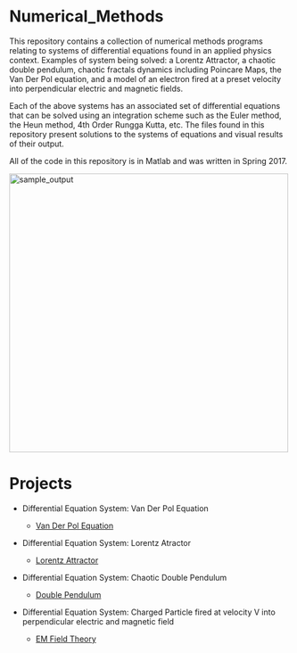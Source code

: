 # Numerical_Methods

This repository contains a collection of numerical methods programs relating to systems of differential equations found in an applied physics context. Examples of system being solved: a Lorentz Attractor, a chaotic double pendulum, chaotic fractals dynamics including Poincare Maps, the Van Der Pol equation, and a model of an electron fired at a preset velocity into perpendicular electric and magnetic fields.

Each of the above systems has an associated set of differential equations that can be solved using an integration scheme such as the
Euler method, the Heun method, 4th Order Rungga Kutta, etc. The files found in this repository present solutions to the systems of
equations and visual results of their output. 

All of the code in this repository is in Matlab and was written in Spring 2017. 

<img width="500" alt="sample_output" src="https://user-images.githubusercontent.com/20422614/38121056-e0304132-339a-11e8-8914-9f248ede183c.png">

# Projects 

* Differential Equation System: Van Der Pol Equation
  * [Van Der Pol Equation](https://github.com/spencerbertsch1/Numerical_Methods/blob/master/van_der_pol_equation.m)
  
* Differential Equation System: Lorentz Atractor
  * [Lorentz Attractor](https://github.com/spencerbertsch1/Numerical_Methods/blob/master/Lorentz_Attractor_v1.m)
  
* Differential Equation System: Chaotic Double Pendulum
  * [Double Pendulum](https://github.com/spencerbertsch1/Numerical_Methods/blob/master/chaotic_dynamics_2_v3.m)
  
* Differential Equation System: Charged Particle fired at velocity V into perpendicular electric and magnetic field 
  * [EM Field Theory](https://github.com/spencerbertsch1/Numerical_Methods/blob/master/Fields_v1.m)



